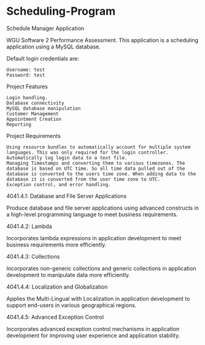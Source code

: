 # Scheduling-Program

Schedule Manager Application

WGU Software 2 Performance Assessment. This application is a scheduling application using a MySQL database.

Default login credentials are:

    Username: test
    Password: test

Project Features

    Login handling.
    Database connectivity
    MySQL database manipulation
    Customer Management
    Appointment Creation
    Reporting

Project Requirements

    Using resource bundles to automatically account for multiple system languages. This was only required for the login controller.
    Automatically log login data to a text file.
    Managing Timestamps and converting them to various timezones. The database is based on UTC time. So all time data pulled out of the database is converted to the users time zone. When adding data to the database it is converted from the user time zone to UTC.
    Exception control, and error handling.



4041.4.1: Database and File Server Applications

Produce database and file server applications using advanced constructs in a high-level programming language to meet business requirements.

4041.4.2: Lambda

Incorporates lambda expressions in application development to meet business requirements more efficiently.

4041.4.3: Collections

Incorporates non-generic collections and generic collections in application development to manipulate data more efficiently.

4041.4.4: Localization and Globalization

Applies the Multi-Lingual with Localization in application development to support end-users in various geographical regions.

4041.4.5: Advanced Exception Control

Incorporates advanced exception control mechanisms in application development for improving user experience and application stability.
